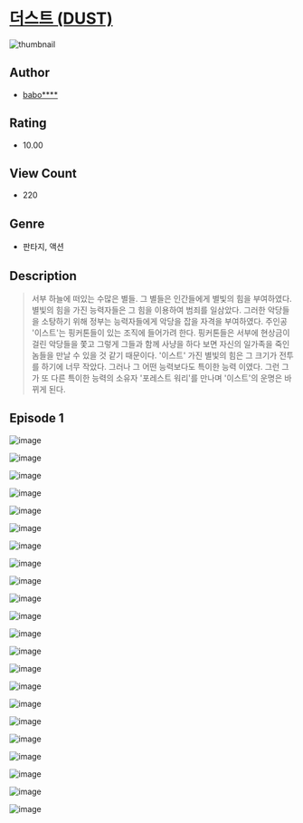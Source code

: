 # [더스트 (DUST)](https://comic.naver.com/challenge/list?titleId=811179)
![thumbnail](https://image-comic.pstatic.net/user_contents_data/challenge_comic/2023/05/25/upload_3487303855101851492_480x623.jpeg)

## Author
- [babo****](https://comic.naver.com/artistTitle?id=367229)

## Rating
- 10.00

## View Count
- 220

## Genre
- 판타지, 액션

## Description
> 서부 하늘에 떠있는 수많은 별들. 그 별들은 인간들에게 별빛의 힘을 부여하였다. 별빛의 힘을 가진 능력자들은 그 힘을 이용하여 범죄를 일삼았다. 그러한 악당들을 소탕하기 위해 정부는 능력자들에게 악당을 잡을 자격을 부여하였다. 주인공 '이스트'는 핑커톤들이 있는 조직에 들어가려 한다. 핑커톤들은 서부에 현상금이 걸린 악당들을 쫓고 그렇게 그들과 함께 사냥을 하다 보면 자신의 일가족을 죽인 놈들을 만날 수 있을 것 같기 때문이다. '이스트' 가진 별빛의 힘은 그 크기가 전투를 하기에 너무 작았다. 그러나 그 어떤 능력보다도 특이한 능력 이였다. 그런 그가 또 다른 특이한 능력의 소유자 '포레스트 워리'를 만나며 '이스트'의 운명은 바뀌게 된다.


## Episode 1
![image](https://image-comic.pstatic.net/user_contents_data/challenge_comic/2023/05/25/367229/upload_7089000504767242594.jpeg)

![image](https://image-comic.pstatic.net/user_contents_data/challenge_comic/2023/05/25/367229/upload_3918801506902751287.jpeg)

![image](https://image-comic.pstatic.net/user_contents_data/challenge_comic/2023/05/25/367229/upload_7005127553727214903.jpeg)

![image](https://image-comic.pstatic.net/user_contents_data/challenge_comic/2023/05/25/367229/upload_7147886824976048697.jpeg)

![image](https://image-comic.pstatic.net/user_contents_data/challenge_comic/2023/05/25/367229/upload_3761177930226754867.jpeg)

![image](https://image-comic.pstatic.net/user_contents_data/challenge_comic/2023/05/25/367229/upload_3545793480790127414.jpeg)

![image](https://image-comic.pstatic.net/user_contents_data/challenge_comic/2023/05/25/367229/upload_7149573695608415846.jpeg)

![image](https://image-comic.pstatic.net/user_contents_data/challenge_comic/2023/05/25/367229/upload_3833745680432706101.jpeg)

![image](https://image-comic.pstatic.net/user_contents_data/challenge_comic/2023/05/25/367229/upload_7149242540744650854.jpeg)

![image](https://image-comic.pstatic.net/user_contents_data/challenge_comic/2023/05/25/367229/upload_7292566062396551218.jpeg)

![image](https://image-comic.pstatic.net/user_contents_data/challenge_comic/2023/05/25/367229/upload_3702351858329150820.jpeg)

![image](https://image-comic.pstatic.net/user_contents_data/challenge_comic/2023/05/25/367229/upload_3486970522690216756.jpeg)

![image](https://image-comic.pstatic.net/user_contents_data/challenge_comic/2023/05/25/367229/upload_3762247522343794531.jpeg)

![image](https://image-comic.pstatic.net/user_contents_data/challenge_comic/2023/05/25/367229/upload_3558800513610048307.jpeg)

![image](https://image-comic.pstatic.net/user_contents_data/challenge_comic/2023/05/25/367229/upload_4049915159800603185.jpeg)

![image](https://image-comic.pstatic.net/user_contents_data/challenge_comic/2023/05/25/367229/upload_7220507570830992486.jpeg)

![image](https://image-comic.pstatic.net/user_contents_data/challenge_comic/2023/05/25/367229/upload_7233169551702437987.jpeg)

![image](https://image-comic.pstatic.net/user_contents_data/challenge_comic/2023/05/25/367229/upload_7306637638095680049.jpeg)

![image](https://image-comic.pstatic.net/user_contents_data/challenge_comic/2023/05/25/367229/upload_7090416455978608226.jpeg)

![image](https://image-comic.pstatic.net/user_contents_data/challenge_comic/2023/05/25/367229/upload_4122543214783914342.jpeg)

![image](https://image-comic.pstatic.net/user_contents_data/challenge_comic/2023/05/25/367229/upload_7378413761435087921.jpeg)

![image](https://image-comic.pstatic.net/user_contents_data/challenge_comic/2023/05/25/367229/upload_3832625088347844921.jpeg)
